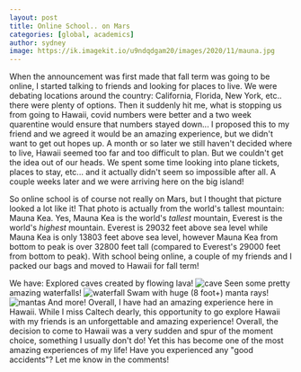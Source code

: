 ```yaml
---
layout: post
title: Online School.. on Mars
categories: [global, academics]
author: sydney
image: https://ik.imagekit.io/u9ndqdgam20/images/2020/11/mauna.jpg
---
```


When the announcement was first made that fall term was going to be online, I started talking to friends and looking for places to live. We were debating locations around the country: California, Florida, New York, etc.. there were plenty of options. Then it suddenly hit me, what is stopping us from going to Hawaii, covid numbers were better and a two week quarentine would ensure that numbers stayed down... I proposed this to my friend and we agreed it would be an amazing experience, but we didn't want to get out hopes up. A month or so later we still haven't decided where to live, Hawaii seemed too far and too difficult to plan. But we couldn't get the idea out of our heads. We spent some time looking into plane tickets, places to stay, etc... and it actually didn't seem so impossible after all. A couple weeks later and we were arriving here on the big island!

So online school is of course not really on Mars, but I thought that picture looked a lot like it! That photo is actually from the world's tallest mountain: Mauna Kea. Yes, Mauna Kea is the world's *tallest* mountain, Everest is the world's *highest* mountain. Everest is 29032 feet above sea level while Mauna Kea is only 13803 feet above sea level, however Mauna Kea from bottom to peak is over 32800 feet tall (compared to Everest's 29000 feet from bottom to peak). With school being online, a couple of my friends and I packed our bags and moved to Hawaii for fall term! 

We have:
Explored caves created by flowing lava!
![cave](https://ik.imagekit.io/u9ndqdgam20/images/2020/11/cave.jpg)
Seen some pretty amazing waterfalls!
![waterfall](https://ik.imagekit.io/u9ndqdgam20/images/2020/11/waterfall.jpg)
Swam with huge (8 foot+) manta rays!
![mantas](https://ik.imagekit.io/u9ndqdgam20/images/2020/11/mantas.jpg)
And more! Overall, I have had an amazing experience here in Hawaii. 
While I miss Caltech dearly, this opportunity to go explore Hawaii with my friends is an unforgettable and amazing experience!
Overall, the decision to come to Hawaii was a very sudden and spur of the moment choice, something I usually don't do! Yet this has become one of the most amazing experiences of my life! Have you experienced any "good accidents"? Let me know in the comments!
